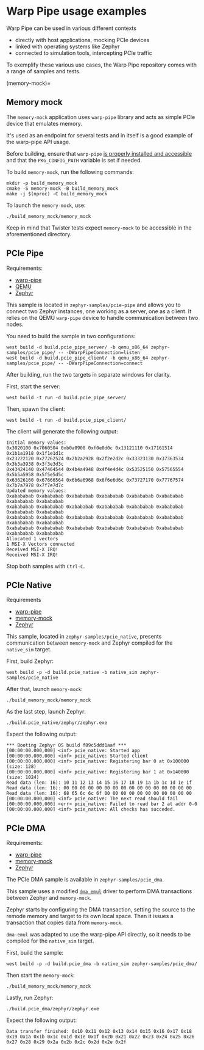 # Warp Pipe usage examples

Warp Pipe can be used in various different contexts

* directly with host applications, mocking PCIe devices
* linked with operating systems like Zephyr
* connected to simulation tools, intercepting PCIe traffic

To exemplify these various use cases, the Warp Pipe repository comes with a range of samples and tests.

(memory-mock)=
## Memory mock

The `memory-mock` application uses `warp-pipe` library and acts as simple PCIe device that emulates memory.

It's used as an endpoint for several tests and in itself is a good example of the warp-pipe API usage.

Before building, ensure that `warp-pipe` [is properly installed and accessible](#basics) and that the `PKG_CONFIG_PATH` variable is set if needed.

To build `memory-mock`, run the following commands:

```
mkdir -p build_memory_mock
cmake -S memory-mock -B build_memory_mock
make -j $(nproc) -C build_memory_mock
```

To launch the `memory-mock`, use:
```
./build_memory_mock/memory_mock
```

Keep in mind that Twister tests expect `memory-mock` to be accessible in the aforementioned directory.

## PCIe Pipe

Requirements:
* [warp-pipe](#basics)
* [QEMU](#qemu)
* [Zephyr](#zephyr-setup)

This sample is located in `zephyr-samples/pcie-pipe` and allows you to connect two Zephyr instances, one working as a server, one as a client. It relies on the QEMU ``warp-pipe`` device to handle communication between two nodes.

You need to build the sample in two configurations:

```
west build -d build.pcie_pipe_server/ -b qemu_x86_64 zephyr-samples/pcie_pipe/ -- -DWarpPipeConnection=listen
west build -d build.pcie_pipe_client/ -b qemu_x86_64 zephyr-samples/pcie_pipe/ -- -DWarpPipeConnection=connect
```

After building, run the two targets in separate windows for clarity.

First, start the server:
```
west build -t run -d build.pcie_pipe_server/
```

Then, spawn the client:
```
west build -t run -d build.pcie_pipe_client/
```

The client will generate the following output:
```
Initial memory values:
0x3020100 0x7060504 0xb0a0908 0xf0e0d0c 0x13121110 0x17161514 0x1b1a1918 0x1f1e1d1c
0x23222120 0x27262524 0x2b2a2928 0x2f2e2d2c 0x33323130 0x37363534 0x3b3a3938 0x3f3e3d3c
0x43424140 0x47464544 0x4b4a4948 0x4f4e4d4c 0x53525150 0x57565554 0x5b5a5958 0x5f5e5d5c
0x63626160 0x67666564 0x6b6a6968 0x6f6e6d6c 0x73727170 0x77767574 0x7b7a7978 0x7f7e7d7c
Updated memory values:
0xabababab 0xabababab 0xabababab 0xabababab 0xabababab 0xabababab 0xabababab 0xabababab
0xabababab 0xabababab 0xabababab 0xabababab 0xabababab 0xabababab 0xabababab 0xabababab
0xabababab 0xabababab 0xabababab 0xabababab 0xabababab 0xabababab 0xabababab 0xabababab
0xabababab 0xabababab 0xabababab 0xabababab 0xabababab 0xabababab 0xabababab 0xabababab
Allocated 1 vectors
1 MSI-X Vectors connected
Received MSI-X IRQ!
Received MSI-X IRQ!
```

Stop both samples with `Ctrl-C`.

## PCIe Native

Requirements
* [warp-pipe](#basics)
* [memory-mock](#memory-mock)
* [Zephyr](#zephyr-setup)

This sample, located in `zephyr-samples/pcie_native`, presents communication between `memory-mock` and Zephyr compiled for the `native_sim` target.

First, build Zephyr:
```
west build -p -d build.pcie_native -b native_sim zephyr-samples/pcie_native
```

After that, launch `memory-mock`:
```
./build_memory_mock/memory_mock
```

As the last step, launch Zephyr:
```
./build.pcie_native/zephyr/zephyr.exe
```

Expect the following output:
```
*** Booting Zephyr OS build f89c5ddd1aaf ***
[00:00:00.000,000] <inf> pcie_native: Started app
[00:00:00.000,000] <inf> pcie_native: Started client
[00:00:00.000,000] <inf> pcie_native: Registering bar 0 at 0x100000 (size: 128)
[00:00:00.000,000] <inf> pcie_native: Registering bar 1 at 0x140000 (size: 1024)
Read data (len: 16): 10 11 12 13 14 15 16 17 18 19 1a 1b 1c 1d 1e 1f
Read data (len: 16): 00 00 00 00 00 00 00 00 00 00 00 00 00 00 00 00
Read data (len: 16): 68 65 6c 6c 6f 00 00 00 00 00 00 00 00 00 00 00
[00:00:00.000,000] <inf> pcie_native: The next read should fail
[00:00:00.000,000] <err> pcie_native: Failed to read bar 2 at addr 0-0
[00:00:00.000,000] <inf> pcie_native: All checks has succeded.
```

## PCIe DMA

Requirements:
* [warp-pipe](#basics)
* [memory-mock](#memory-mock)
* [Zephyr](#zephyr-setup)

The PCIe DMA sample is available in `zephyr-samples/pcie_dma`.

This sample uses a modified [`dma_emul`](https://github.com/antmicro/warp-pipe/blob/main/zephyr-samples/drivers/dma/dma_emul.c) driver to perform DMA transactions between Zephyr and `memory-mock`.

Zephyr starts by configuring the DMA transaction, setting the source to the remode memory and target to its own local space. Then it issues a transaction that copies data from `memory-mock`. 

`dma-emul` was adapted to use the warp-pipe API directly, so it needs to be compiled for the `native_sim` target.

First, build the sample:
```
west build -p -d build.pcie_dma -b native_sim zephyr-samples/pcie_dma/
```

Then start the `memory-mock`:
```
./build_memory_mock/memory_mock
```

Lastly, run Zephyr:
```
./build.pcie_dma/zephyr/zephyr.exe
```

Expect the following output:
```
Data transfer finished: 0x10 0x11 0x12 0x13 0x14 0x15 0x16 0x17 0x18 0x19 0x1a 0x1b 0x1c 0x1d 0x1e 0x1f 0x20 0x21 0x22 0x23 0x24 0x25 0x26 0x27 0x28 0x29 0x2a 0x2b 0x2c 0x2d 0x2e 0x2f
```

